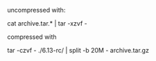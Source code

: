 uncompressed with:

cat archive.tar.* | tar -xzvf -

compressed with

tar -czvf - ./6.13-rc/ | split -b 20M - archive.tar.gz
